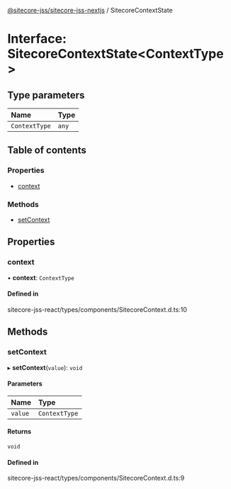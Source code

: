 [@sitecore-jss/sitecore-jss-nextjs](../README.md) / SitecoreContextState

# Interface: SitecoreContextState<ContextType\>

## Type parameters

| Name | Type |
| :------ | :------ |
| `ContextType` | `any` |

## Table of contents

### Properties

- [context](SitecoreContextState.md#context)

### Methods

- [setContext](SitecoreContextState.md#setcontext)

## Properties

### context

• **context**: `ContextType`

#### Defined in

sitecore-jss-react/types/components/SitecoreContext.d.ts:10

## Methods

### setContext

▸ **setContext**(`value`): `void`

#### Parameters

| Name | Type |
| :------ | :------ |
| `value` | `ContextType` |

#### Returns

`void`

#### Defined in

sitecore-jss-react/types/components/SitecoreContext.d.ts:9
